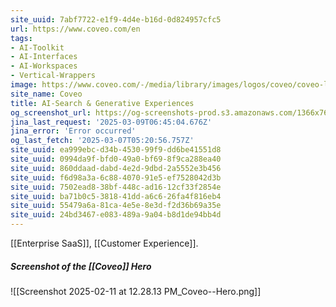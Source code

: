 ```yaml
---
site_uuid: 7abf7722-e1f9-4d4e-b16d-0d824957cfc5
url: https://www.coveo.com/en
tags:
- AI-Toolkit
- AI-Interfaces
- AI-Workspaces
- Vertical-Wrappers
image: https://www.coveo.com/-/media/library/images/logos/coveo/coveo-logo-ogimage-reskin.png
site_name: Coveo
title: AI-Search & Generative Experiences
og_screenshot_url: https://og-screenshots-prod.s3.amazonaws.com/1366x768/80/false/761047facaa18ea19ca4343906c6f818acedc57267b411fa0e7b7fe6f71d7337.jpeg
jina_last_request: '2025-03-09T06:45:04.676Z'
jina_error: 'Error occurred'
og_last_fetch: '2025-03-07T05:20:56.757Z'
site_uuid: ea999ebc-d34b-4530-99f9-dd6be41551d8
site_uuid: 0994da9f-bfd0-49a0-bf69-8f9ca288ea40
site_uuid: 860ddaad-dabd-4e2d-9dbd-2a5552e3b456
site_uuid: f6d98a3a-6c88-4070-91e5-ef7528042d3b
site_uuid: 7502ead8-38bf-448c-ad16-12cf33f2854e
site_uuid: ba71b0c5-3818-41dd-a6c6-26fa4f816eb4
site_uuid: 55479a6a-81ca-4e5e-8e3d-f2d36b69a35e
site_uuid: 24bd3467-e083-489a-9a04-b8d1de94bb4d
---
```

[[Enterprise SaaS]], [[Customer Experience]]. 
##### Screenshot of the [[Coveo]] Hero
![[Screenshot 2025-02-11 at 12.28.13 PM_Coveo--Hero.png]]

